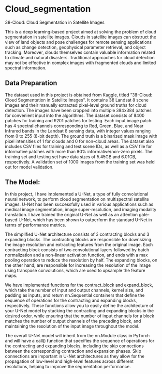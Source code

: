 # Cloud_segmentation
38-Cloud: Cloud Segmentation in Satellite Images

This is a deep learning-based project aimed at solving the problem of cloud segmentation in satellite images. Clouds in satellite images can obstruct the view of land objects and pose challenges for remote sensing applications such as change detection, geophysical parameter retrieval, and object tracking. Moreover, clouds themselves contain valuable information related to climate and natural disasters. Traditional approaches for cloud detection may not be effective in complex images with fragmented clouds and limited spectral information.

## Data Preparation
The dataset used in this project is obtained from Kaggle, titled "38-Cloud: Cloud Segmentation in Satellite Images". It contains 38 Landsat 8 scene images and their manually extracted pixel-level ground truths for cloud detection. The images have been cropped into multiple 384x384 patches for convenient input into the algorithms. The dataset consists of 8400 patches for training and 9201 patches for testing. Each input image patch has 4 spectral channels corresponding to Red, Green, Blue, and Near Infrared bands in the Landsat 8 sensing data, with integer values ranging from 0 to 255 (8-bit depth). The ground truth is a binarized mask image with pixel intensities of 1 for clouds and 0 for non-cloud areas. The dataset also includes CSV files for training and test scene IDs, as well as a CSV file for informative patches with more than 80% informative/non-zero pixels. The training set and testing set have data sizes of 5.45GB and 6.01GB, respectively. A validation set of 1000 images from the training set was held out for model validation.

## The Model:
In this project, I have implemented a U-Net, a type of fully convolutional neural network, to perform cloud segmentation on multispectral satellite images. U-Net has been successfully used in various applications such as medical image segmentation, image super-resolution, and imaging modality translation. I have trained the original U-Net as well as an attention gate-based U-Net, which has been shown to outperform the standard U-Net in terms of performance metrics. 

The simplified U-Net architecture consists of 3 contracting blocks and 3 expanding blocks. The contracting blocks are responsible for downsizing the image resolution and extracting features from the original image. Each contracting block consists of two convolutional layers followed by batch normalization and a non-linear activation function, and ends with a max pooling operation to reduce the resolution by half. The expanding blocks, on the other hand, are responsible for increasing the resolution of the image using transpose convolutions, which are used to upsample the feature maps.

We have implemented functions for the contract_block and expand_block, which take the number of input and output channels, kernel size, and padding as inputs, and return nn.Sequential containers that define the sequence of operations for the contracting and expanding blocks, respectively. These functions allow you to easily define the architecture of your U-Net model by stacking the contracting and expanding blocks in the desired order, while ensuring that the number of input channels for a block matches the number of output channels of the preceding block, and maintaining the resolution of the input image throughout the model.

The overall U-Net model will inherit from the nn.Module class in PyTorch and will have a call() function that specifies the sequence of operations for the contracting and expanding blocks, including the skip connections between the corresponding contraction and expansion phases. Skip connections are important in U-Net architectures as they allow for the propagation of low-level and high-level features across different resolutions, helping to improve the segmentation performance.




